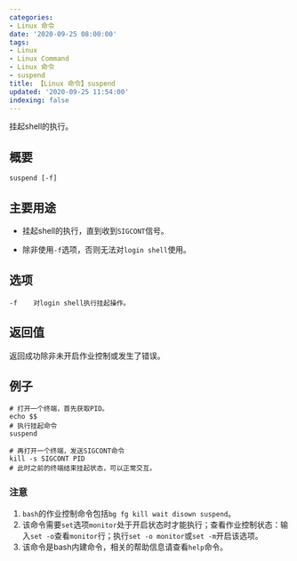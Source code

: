 ```yaml
---
categories:
- Linux 命令
date: '2020-09-25 08:00:00'
tags:
- Linux
- Linux Command
- Linux 命令
- suspend
title: 【Linux 命令】suspend
updated: '2020-09-25 11:54:00'
indexing: false
---
```


挂起shell的执行。

## 概要

```shell
suspend [-f]
```

## 主要用途

- 挂起shell的执行，直到收到`SIGCONT`信号。

- 除非使用`-f`选项，否则无法对`login shell`使用。


## 选项

```shell
-f    对login shell执行挂起操作。
```

## 返回值

返回成功除非未开启作业控制或发生了错误。

## 例子

```shell
# 打开一个终端，首先获取PID。
echo $$
# 执行挂起命令
suspend
```

```shell
# 再打开一个终端，发送SIGCONT命令
kill -s SIGCONT PID
# 此时之前的终端结束挂起状态，可以正常交互。
```

### 注意

1. `bash`的作业控制命令包括`bg fg kill wait disown suspend`。
2. 该命令需要`set`选项`monitor`处于开启状态时才能执行；查看作业控制状态：输入`set -o`查看`monitor`行；执行`set -o monitor`或`set -m`开启该选项。
3. 该命令是bash内建命令，相关的帮助信息请查看`help`命令。


<!-- Linux命令行搜索引擎：https://jaywcjlove.github.io/linux-command/ -->
